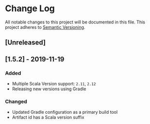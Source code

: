 # Change Log
All notable changes to this project will be documented in this file.
This project adheres to [Semantic Versioning](http://semver.org/).

## [Unreleased]

## [1.5.2] - 2019-11-19

### Added
- Multiple Scala Version support: `2.11`, `2.12`
- Releasing new versions using Gradle

### Changed
- Updated Gradle configuration as a primary build tool
- Artifact id has a Scala version suffix
